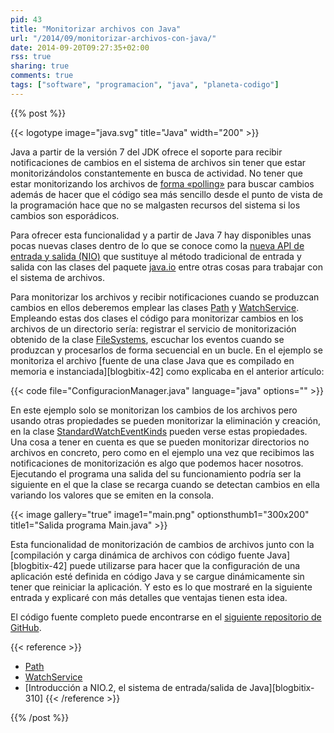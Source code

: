 ```yaml
---
pid: 43
title: "Monitorizar archivos con Java"
url: "/2014/09/monitorizar-archivos-con-java/"
date: 2014-09-20T09:27:35+02:00
rss: true
sharing: true
comments: true
tags: ["software", "programacion", "java", "planeta-codigo"]
---
```


{{% post %}}

{{< logotype image="java.svg" title="Java" width="200" >}}

Java a partir de la versión 7 del JDK ofrece el soporte para recibir notificaciones de cambios en el sistema de archivos sin tener que estar monitorizándolos constantemente en busca de actividad. No tener que estar monitorizando los archivos de [forma «polling»](https://es.wikipedia.org/wiki/Polling) para buscar cambios además de hacer que el código sea más sencillo desde el punto de vista de la programación hace que no se malgasten recursos del sistema si los cambios son esporádicos.

Para ofrecer esta funcionalidad y a partir de Java 7 hay disponibles unas pocas nuevas clases dentro de lo que se conoce como la [nueva API de entrada y salida (NIO)](https://docs.oracle.com/javase/7/docs/api/java/nio/package-summary.html) que sustituye al método tradicional de entrada y salida con las clases del paquete [java.io](https://docs.oracle.com/javase/7/docs/api/java/io/package-summary.html) entre otras cosas para trabajar con el sistema de archivos.

Para monitorizar los archivos y recibir notificaciones cuando se produzcan cambios en ellos deberemos emplear las clases [Path](https://docs.oracle.com/javase/7/docs/api/java/nio/file/Path.html) y [WatchService](https://docs.oracle.com/javase/7/docs/api/java/nio/file/WatchService.html). Empleando estas dos clases el código para monitorizar cambios en los archivos de un directorio sería: registrar el servicio de monitorización obtenido de la clase [FileSystems](https://docs.oracle.com/javase/7/docs/api/java/nio/file/FileSystems.html), escuchar los eventos cuando se produzcan y procesarlos de forma secuencial en un bucle. En el ejemplo se monitoriza el archivo [fuente de una clase Java que es compilado en memoria e instanciada][blogbitix-42] como explicaba en el anterior artículo:

{{< code file="ConfiguracionManager.java" language="java" options="" >}}

En este ejemplo solo se monitorizan los cambios de los archivos pero usando otras propiedades se pueden monitorizar la eliminación y creación, en la clase [StandardWatchEventKinds](https://docs.oracle.com/javase/7/docs/api/java/nio/file/StandardWatchEventKinds.html) pueden verse estas propiedades. Una cosa a tener en cuenta es que se pueden monitorizar directorios no archivos en concreto, pero como en el ejemplo una vez que recibimos las notificaciones de monitorización es algo que podemos hacer nosotros. Ejecutando el programa una salida del su funcionamiento podría ser la siguiente en el que la clase se recarga cuando se detectan cambios en ella variando los valores que se emiten en la consola.

{{< image
    gallery="true"
    image1="main.png" optionsthumb1="300x200" title1="Salida programa Main.java" >}}

Esta funcionalidad de monitorización de cambios de archivos junto con la [compilación y carga dinámica de archivos con código fuente Java][blogbitix-42] puede utilizarse para hacer que la configuración de una aplicación esté definida en código Java y se cargue dinámicamente sin tener que reiniciar la aplicación. Y esto es lo que mostraré en la siguiente entrada y explicaré con más detalles que ventajas tienen esta idea.

El código fuente completo puede encontrarse en el [siguiente repositorio de GitHub](https://github.com/picodotdev/blog-ejemplos/tree/master/ConfiguracionJava).

{{< reference >}}
* [Path](https://docs.oracle.com/javase/7/docs/api/java/nio/file/Path.html)
* [WatchService](https://docs.oracle.com/javase/7/docs/api/java/nio/file/WatchService.html)
* [Introducción a NIO.2, el sistema de entrada/salida de Java][blogbitix-310]
{{< /reference >}}

{{% /post %}}
